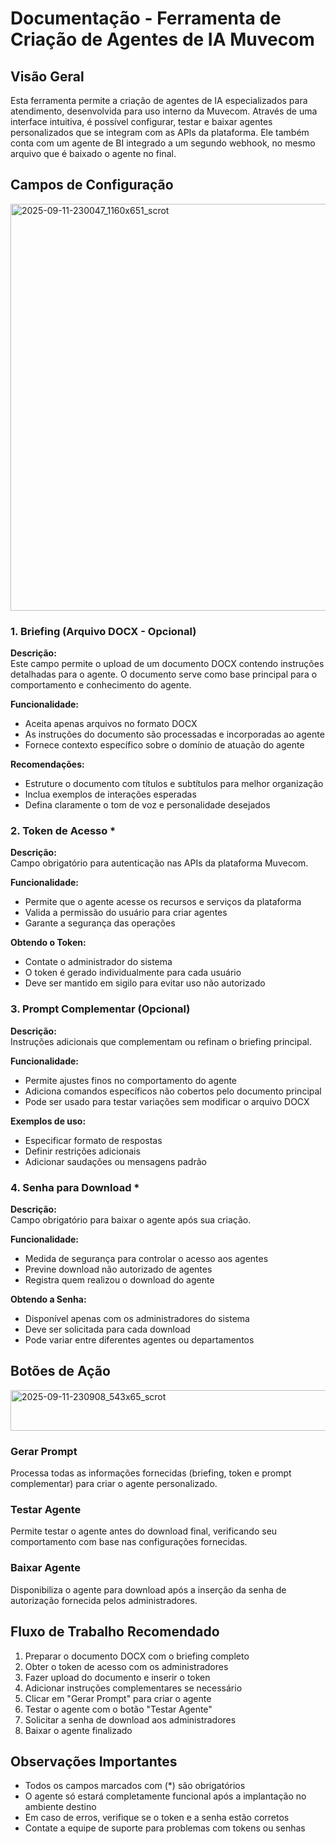 # Documentação - Ferramenta de Criação de Agentes de IA Muvecom

## Visão Geral

Esta ferramenta permite a criação de agentes de IA especializados para atendimento, desenvolvida para uso interno da Muvecom. Através de uma interface intuitiva, é possível configurar, testar e baixar agentes personalizados que se integram com as APIs da plataforma. Ele também conta com um agente de BI integrado a um segundo webhook, no mesmo arquivo que é baixado o agente no final.

## Campos de Configuração

<img width="1160" height="651" alt="2025-09-11-230047_1160x651_scrot" src="https://github.com/user-attachments/assets/528cdc50-9d82-4de1-b256-f9cd184290f1" />

### 1. Briefing (Arquivo DOCX - Opcional)

**Descrição:**  
Este campo permite o upload de um documento DOCX contendo instruções detalhadas para o agente. O documento serve como base principal para o comportamento e conhecimento do agente.

**Funcionalidade:**  
- Aceita apenas arquivos no formato DOCX
- As instruções do documento são processadas e incorporadas ao agente
- Fornece contexto específico sobre o domínio de atuação do agente

**Recomendações:**  
- Estruture o documento com títulos e subtítulos para melhor organização
- Inclua exemplos de interações esperadas
- Defina claramente o tom de voz e personalidade desejados

### 2. Token de Acesso *

**Descrição:**  
Campo obrigatório para autenticação nas APIs da plataforma Muvecom.

**Funcionalidade:**  
- Permite que o agente acesse os recursos e serviços da plataforma
- Valida a permissão do usuário para criar agentes
- Garante a segurança das operações

**Obtendo o Token:**  
- Contate o administrador do sistema
- O token é gerado individualmente para cada usuário
- Deve ser mantido em sigilo para evitar uso não autorizado

### 3. Prompt Complementar (Opcional)

**Descrição:**  
Instruções adicionais que complementam ou refinam o briefing principal.

**Funcionalidade:**  
- Permite ajustes finos no comportamento do agente
- Adiciona comandos específicos não cobertos pelo documento principal
- Pode ser usado para testar variações sem modificar o arquivo DOCX

**Exemplos de uso:**  
- Especificar formato de respostas
- Definir restrições adicionais
- Adicionar saudações ou mensagens padrão

### 4. Senha para Download *

**Descrição:**  
Campo obrigatório para baixar o agente após sua criação.

**Funcionalidade:**  
- Medida de segurança para controlar o acesso aos agentes
- Previne download não autorizado de agentes
- Registra quem realizou o download do agente

**Obtendo a Senha:**  
- Disponível apenas com os administradores do sistema
- Deve ser solicitada para cada download
- Pode variar entre diferentes agentes ou departamentos

## Botões de Ação

<img width="543" height="65" alt="2025-09-11-230908_543x65_scrot" src="https://github.com/user-attachments/assets/3fc975c0-1904-4dfc-82a6-04db2f202dc3" />

### Gerar Prompt

Processa todas as informações fornecidas (briefing, token e prompt complementar) para criar o agente personalizado.

### Testar Agente
Permite testar o agente antes do download final, verificando seu comportamento com base nas configurações fornecidas.

### Baixar Agente
Disponibiliza o agente para download após a inserção da senha de autorização fornecida pelos administradores.

## Fluxo de Trabalho Recomendado

1. Preparar o documento DOCX com o briefing completo
2. Obter o token de acesso com os administradores
3. Fazer upload do documento e inserir o token
4. Adicionar instruções complementares se necessário
5. Clicar em "Gerar Prompt" para criar o agente
6. Testar o agente com o botão "Testar Agente"
7. Solicitar a senha de download aos administradores
8. Baixar o agente finalizado

## Observações Importantes

- Todos os campos marcados com (*) são obrigatórios
- O agente só estará completamente funcional após a implantação no ambiente destino
- Em caso de erros, verifique se o token e a senha estão corretos
- Contate a equipe de suporte para problemas com tokens ou senhas
